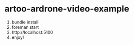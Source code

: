 artoo-ardrone-video-example
===========================
1) bundle install
2) foreman start
3) http://localhost:5100
4) enjoy!
